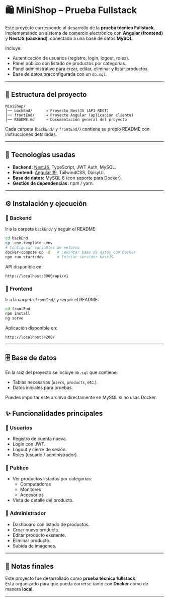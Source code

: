 # 🛍️ MiniShop – Prueba Fullstack

Este proyecto corresponde al desarrollo de la **prueba técnica Fullstack**, implementando un sistema de comercio electrónico con **Angular (frontend)** y **NestJS (backend)**, conectado a una base de datos **MySQL**.

Incluye:

- Autenticación de usuarios (registro, login, logout, roles).
- Panel público con listado de productos por categorías.
- Panel administrativo para crear, editar, eliminar y listar productos.
- Base de datos preconfigurada con un `db.sql`.

---

## 📂 Estructura del proyecto

```
MiniShop/
│── backEnd/      → Proyecto NestJS (API REST)
│── frontEnd/     → Proyecto Angular (aplicación cliente)
│── README.md     → Documentación general del proyecto
```

Cada carpeta (`backEnd/` y `frontEnd/`) contiene su propio README con instrucciones detalladas.

---

## 🚀 Tecnologías usadas

- **Backend:** [NestJS](https://nestjs.com/), TypeScript, JWT Auth, MySQL.
- **Frontend:** [Angular 19](https://angular.dev/), TailwindCSS, DaisyUI.
- **Base de datos:** MySQL 8 (con soporte para Docker).
- **Gestión de dependencias:** npm / yarn.

---

## ⚙️ Instalación y ejecución

### 🔹 Backend
Ir a la carpeta `backEnd/` y seguir el README:
```bash
cd backEnd
cp .env.template .env
# Configurar variables de entorno
docker-compose up -d   # Levantar base de datos con Docker
npm run start:dev      # Iniciar servidor NestJS
```

API disponible en:
```
http://localhost:3000/api/v1
```

### 🔹 Frontend
Ir a la carpeta `frontEnd/` y seguir el README:
```bash
cd frontEnd
npm install
ng serve
```

Aplicación disponible en:
```
http://localhost:4200/
```

---

## 🗄️ Base de datos

En la raíz del proyecto se incluye `db.sql` que contiene:

- Tablas necesarias (`users`, `products`, etc.).
- Datos iniciales para pruebas.

Puedes importar este archivo directamente en MySQL si no usas Docker.


## ✨ Funcionalidades principales

### 👤 Usuarios
- Registro de cuenta nueva.
- Login con JWT.
- Logout y cierre de sesión.
- Roles (usuario / administrador).

### 🛒 Público
- Ver productos listados por categorías:
  - Computadoras
  - Monitores
  - Accesorios
- Vista de detalle del producto.

### 🔑 Administrador
- Dashboard con listado de productos.
- Crear nuevo producto.
- Editar producto existente.
- Eliminar producto.
- Subida de imágenes.

---

## 📌 Notas finales

Este proyecto fue desarrollado como **prueba técnica fullstack**.  
Está organizado para que pueda correrse tanto con **Docker** como de manera **local**.

---
